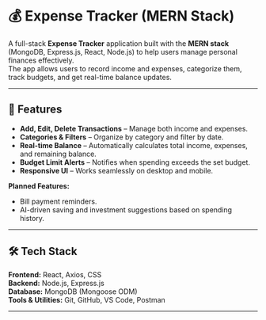 # 💰 Expense Tracker (MERN Stack)

A full-stack **Expense Tracker** application built with the **MERN stack** (MongoDB, Express.js, React, Node.js) to help users manage personal finances effectively.  
The app allows users to record income and expenses, categorize them, track budgets, and get real-time balance updates.

---

## 📌 Features

- **Add, Edit, Delete Transactions** – Manage both income and expenses.
- **Categories & Filters** – Organize by category and filter by date.
- **Real-time Balance** – Automatically calculates total income, expenses, and remaining balance.
- **Budget Limit Alerts** – Notifies when spending exceeds the set budget.
- **Responsive UI** – Works seamlessly on desktop and mobile.

**Planned Features:**
- Bill payment reminders.
- AI-driven saving and investment suggestions based on spending history.

---

## 🛠 Tech Stack

**Frontend:** React, Axios, CSS  
**Backend:** Node.js, Express.js  
**Database:** MongoDB (Mongoose ODM)  
**Tools & Utilities:** Git, GitHub, VS Code, Postman  

---


